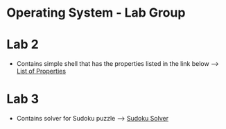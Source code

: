 # Operating System - Lab Group

# Lab 2

- Contains simple shell that has the properties listed in the link below
--> [List of Properties](https://github.com/PR1YANKPAT3L/Lab-Group/blob/priyank/Lab2/README.md)

# Lab 3

- Contains solver for Sudoku puzzle
--> [Sudoku Solver](https://github.com/PR1YANKPAT3L/Lab-Group/tree/master/Lab3)

